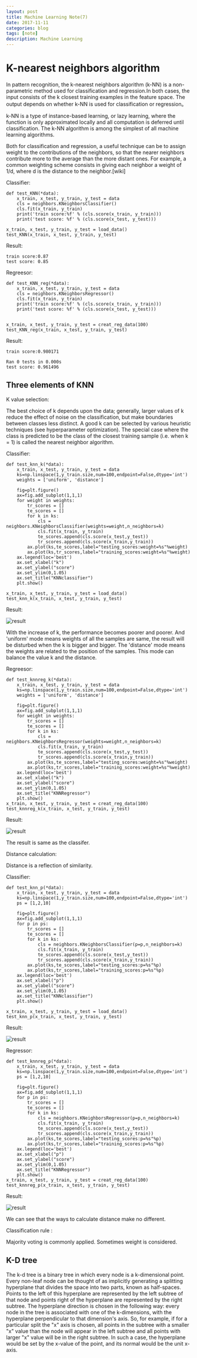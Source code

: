 ```yaml
---
layout: post
title: Machine Learning Note(7)
date: 2017-11-11
categories: blog
tags: [note]
description: Machine Learning
---
```


# K-nearest neighbors algorithm

In pattern recognition, the k-nearest neighbors algorithm (k-NN) is a non-parametric method used for classification and regression.In both cases, the input consists of the k closest training examples in the feature space. The output depends on whether k-NN is used for classification or regression。

k-NN is a type of instance-based learning, or lazy learning, where the function is only approximated locally and all computation is deferred until classification. The k-NN algorithm is among the simplest of all machine learning algorithms.

Both for classification and regression, a useful technique can be to assign weight to the contributions of the neighbors, so that the nearer neighbors contribute more to the average than the more distant ones. For example, a common weighting scheme consists in giving each neighbor a weight of 1/d, where d is the distance to the neighbor.[wiki]

Classifier:

```
def test_KNN(*data):
    x_train, x_test, y_train, y_test = data
    cls = neighbors.KNeighborsClassifier()
    cls.fit(x_train, y_train)
    print('train score:%f' % (cls.score(x_train, y_train)))
    print('test score: %f' % (cls.score(x_test, y_test)))

x_train, x_test, y_train, y_test = load_data()
test_KNN(x_train, x_test, y_train, y_test)
```

Result:

```
train score:0.87
test score: 0.85
```

Regreesor:

```
def test_KNN_reg(*data):
    x_train, x_test, y_train, y_test = data
    cls = neighbors.KNeighborsRegressor()
    cls.fit(x_train, y_train)
    print('train score:%f' % (cls.score(x_train, y_train)))
    print('test score: %f' % (cls.score(x_test, y_test)))


x_train, x_test, y_train, y_test = creat_reg_data(100)
test_KNN_reg(x_train, x_test, y_train, y_test)
```

Result:

```
train score:0.980171

Ran 0 tests in 0.000s
test score: 0.961496
```


## Three elements of KNN

K value selection:

The best choice of k depends upon the data; generally, larger values of k reduce the effect of noise on the classification, but make boundaries between classes less distinct. A good k can be selected by various heuristic techniques (see hyperparameter optimization). The special case where the class is predicted to be the class of the closest training sample (i.e. when k = 1) is called the nearest neighbor algorithm.

Classifier:

```
def test_knn_k(*data):
    x_train, x_test, y_train, y_test = data
    ks=np.linspace(1,y_train.size,num=100,endpoint=False,dtype='int')
    weights = ['uniform', 'distance']

    fig=plt.figure()
    ax=fig.add_subplot(1,1,1)
    for weight in weights:
        tr_scores = []
        te_scores = []
        for k in ks:
            cls = neighbors.KNeighborsClassifier(weights=weight,n_neighbors=k)
            cls.fit(x_train, y_train)
            te_scores.append(cls.score(x_test,y_test))
            tr_scores.append(cls.score(x_train,y_train))
        ax.plot(ks,te_scores,label="testing_scores:weight=%s"%weight)
        ax.plot(ks,tr_scores,label="training_scores:weight=%s"%weight)
    ax.legend(loc='best')
    ax.set_xlabel("k")
    ax.set_ylabel("score")
    ax.set_ylim(0,1.05)
    ax.set_title("KNNclassifier")
    plt.show()

x_train, x_test, y_train, y_test = load_data()
test_knn_k(x_train, x_test, y_train, y_test)
```

Result:

![result](http://oybqmhgid.bkt.clouddn.com/Figure_5_1.png)

With the increase of k, the performance becomes poorer and poorer. And 'uniform' mode means weights of all the samples are same, the result will be disturbed when the k is bigger and bigger. The 'distance' mode means the weights are related to the position of the samples. This mode can balance the value k and the distance.

Regreesor:

```
def test_knnreg_k(*data):
    x_train, x_test, y_train, y_test = data
    ks=np.linspace(1,y_train.size,num=100,endpoint=False,dtype='int')
    weights = ['uniform', 'distance']

    fig=plt.figure()
    ax=fig.add_subplot(1,1,1)
    for weight in weights:
        tr_scores = []
        te_scores = []
        for k in ks:
            cls = neighbors.KNeighborsRegressor(weights=weight,n_neighbors=k)
            cls.fit(x_train, y_train)
            te_scores.append(cls.score(x_test,y_test))
            tr_scores.append(cls.score(x_train,y_train))
        ax.plot(ks,te_scores,label="testing_scores:weight=%s"%weight)
        ax.plot(ks,tr_scores,label="training_scores:weight=%s"%weight)
    ax.legend(loc='best')
    ax.set_xlabel("k")
    ax.set_ylabel("score")
    ax.set_ylim(0,1.05)
    ax.set_title("KNNRegressor")
    plt.show()
x_train, x_test, y_train, y_test = creat_reg_data(100)
test_knnreg_k(x_train, x_test, y_train, y_test)
```

Result:

![result](http://oybqmhgid.bkt.clouddn.com/Figure_5_2.png)

The result is same as the classifer.

Distance calculation:

Distance is a reflection of similarity.

Classifier:

```
def test_knn_p(*data):
    x_train, x_test, y_train, y_test = data
    ks=np.linspace(1,y_train.size,num=100,endpoint=False,dtype='int')
    ps = [1,2,10]

    fig=plt.figure()
    ax=fig.add_subplot(1,1,1)
    for p in ps:
        tr_scores = []
        te_scores = []
        for k in ks:
            cls = neighbors.KNeighborsClassifier(p=p,n_neighbors=k)
            cls.fit(x_train, y_train)
            te_scores.append(cls.score(x_test,y_test))
            tr_scores.append(cls.score(x_train,y_train))
        ax.plot(ks,te_scores,label="testing_scores:p=%s"%p)
        ax.plot(ks,tr_scores,label="training_scores:p=%s"%p)
    ax.legend(loc='best')
    ax.set_xlabel("p")
    ax.set_ylabel("score")
    ax.set_ylim(0,1.05)
    ax.set_title("KNNclassifier")
    plt.show()

x_train, x_test, y_train, y_test = load_data()
test_knn_p(x_train, x_test, y_train, y_test)
```

Result:

![result](http://oybqmhgid.bkt.clouddn.com/Figure_5_3.png)

Regressor:

```
def test_knnreg_p(*data):
    x_train, x_test, y_train, y_test = data
    ks=np.linspace(1,y_train.size,num=100,endpoint=False,dtype='int')
    ps = [1,2,10]

    fig=plt.figure()
    ax=fig.add_subplot(1,1,1)
    for p in ps:
        tr_scores = []
        te_scores = []
        for k in ks:
            cls = neighbors.KNeighborsRegressor(p=p,n_neighbors=k)
            cls.fit(x_train, y_train)
            te_scores.append(cls.score(x_test,y_test))
            tr_scores.append(cls.score(x_train,y_train))
        ax.plot(ks,te_scores,label="testing_scores:p=%s"%p)
        ax.plot(ks,tr_scores,label="training_scores:p=%s"%p)
    ax.legend(loc='best')
    ax.set_xlabel("p")
    ax.set_ylabel("score")
    ax.set_ylim(0,1.05)
    ax.set_title("KNNRegressor")
    plt.show()
x_train, x_test, y_train, y_test = creat_reg_data(100)
test_knnreg_p(x_train, x_test, y_train, y_test)
```

Result:

![result](http://oybqmhgid.bkt.clouddn.com/Figure_5_4.png)

We can see that the ways to calculate distance make no different.

Classification rule :

Majority voting is commonly applied. Sometimes weight is considered.

## K-D tree

The k-d tree is a binary tree in which every node is a k-dimensional point. Every non-leaf node can be thought of as implicitly generating a splitting hyperplane that divides the space into two parts, known as half-spaces. Points to the left of this hyperplane are represented by the left subtree of that node and points right of the hyperplane are represented by the right subtree. The hyperplane direction is chosen in the following way: every node in the tree is associated with one of the k-dimensions, with the hyperplane perpendicular to that dimension's axis. So, for example, if for a particular split the "x" axis is chosen, all points in the subtree with a smaller "x" value than the node will appear in the left subtree and all points with larger "x" value will be in the right subtree. In such a case, the hyperplane would be set by the x-value of the point, and its normal would be the unit x-axis.